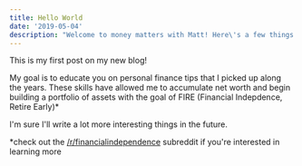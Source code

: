 ```yaml
---
title: Hello World
date: '2019-05-04'
description: "Welcome to money matters with Matt! Here\'s a few things to learn while you're here"
---
```


This is my first post on my new blog!

My goal is to educate you on personal finance tips that I picked up along the years. These skills have allowed me to accumulate net worth and begin building a portfolio of assets with the goal of FIRE (Financial Indepdence, Retire Early)\*

I'm sure I'll write a lot more interesting things in the future.

\*check out the [/r/financialindependence](https://www.reddit.com/r/financialindependence/) subreddit if you're interested in learning more
